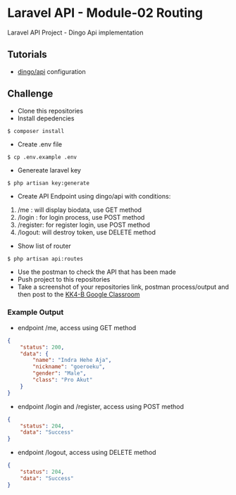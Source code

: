 # Laravel API - Module-02 Routing

Laravel API Project - Dingo Api implementation

## Tutorials

- [dingo/api](https://github.com/dingo/api/wiki/Creating-API-Endpoints) configuration

## Challenge
- Clone this repositories
- Install depedencies
```text
$ composer install
```
- Create .env file
```text
$ cp .env.example .env
```
- Genereate laravel key
```text
$ php artisan key:generate
```
- Create API Endpoint using dingo/api with conditions:
1. /me : will display biodata, use GET method
2. /login : for login process, use POST method
3. /register: for register login, use POST method
4. /logout: will destroy token, use DELETE method
- Show list of router
```text
$ php artisan api:routes
```
- Use the postman to check the API that has been made
- Push project to this repositories
- Take a screenshot of your repositories link, postman process/output and then post to the [KK4-B Google Classroom](https://classroom.google.com)

### Example Output
- endpoint /me, access using GET method
```json
{
    "status": 200,
    "data": {
        "name": "Indra Hehe Aja",
        "nickname": "goeroeku",
        "gender": "Male",
        "class": "Pro Akut"
    }
}
```
- endpoint /login and /register, access using POST method
```json
{
    "status": 204,
    "data": "Success"
}
```
- endpoint /logout, access using DELETE method
```json
{
    "status": 204,
    "data": "Success"
}
```
